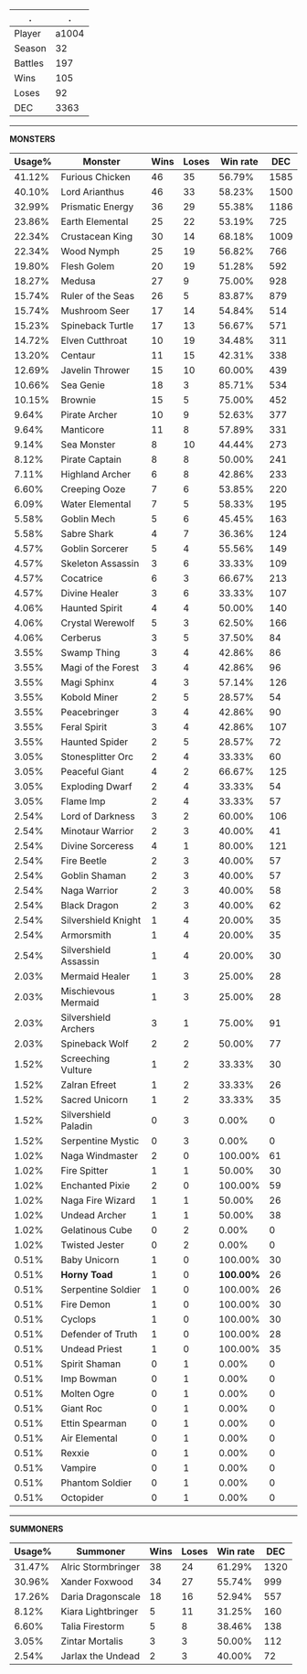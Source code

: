 .|.
|-|-
Player|a1004
Season|32
Battles|197
Wins|105
Loses|92
DEC|3363

---
**MONSTERS**

Usage%|Monster|Wins|Loses|Win rate|DEC|
-|-|-|-|-|-|
41.12%|Furious Chicken|46|35|56.79%|1585|
40.10%|Lord Arianthus|46|33|58.23%|1500|
32.99%|Prismatic Energy|36|29|55.38%|1186|
23.86%|Earth Elemental|25|22|53.19%|725|
22.34%|Crustacean King|30|14|68.18%|1009|
22.34%|Wood Nymph|25|19|56.82%|766|
19.80%|Flesh Golem|20|19|51.28%|592|
18.27%|Medusa|27|9|75.00%|928|
15.74%|Ruler of the Seas|26|5|83.87%|879|
15.74%|Mushroom Seer|17|14|54.84%|514|
15.23%|Spineback Turtle|17|13|56.67%|571|
14.72%|Elven Cutthroat|10|19|34.48%|311|
13.20%|Centaur|11|15|42.31%|338|
12.69%|Javelin Thrower|15|10|60.00%|439|
10.66%|Sea Genie|18|3|85.71%|534|
10.15%|Brownie|15|5|75.00%|452|
9.64%|Pirate Archer|10|9|52.63%|377|
9.64%|Manticore|11|8|57.89%|331|
9.14%|Sea Monster|8|10|44.44%|273|
8.12%|Pirate Captain|8|8|50.00%|241|
7.11%|Highland Archer|6|8|42.86%|233|
6.60%|Creeping Ooze|7|6|53.85%|220|
6.09%|Water Elemental|7|5|58.33%|195|
5.58%|Goblin Mech|5|6|45.45%|163|
5.58%|Sabre Shark|4|7|36.36%|124|
4.57%|Goblin Sorcerer|5|4|55.56%|149|
4.57%|Skeleton Assassin|3|6|33.33%|109|
4.57%|Cocatrice|6|3|66.67%|213|
4.57%|Divine Healer|3|6|33.33%|107|
4.06%|Haunted Spirit|4|4|50.00%|140|
4.06%|Crystal Werewolf|5|3|62.50%|166|
4.06%|Cerberus|3|5|37.50%|84|
3.55%|Swamp Thing|3|4|42.86%|86|
3.55%|Magi of the Forest|3|4|42.86%|96|
3.55%|Magi Sphinx|4|3|57.14%|126|
3.55%|Kobold Miner|2|5|28.57%|54|
3.55%|Peacebringer|3|4|42.86%|90|
3.55%|Feral Spirit|3|4|42.86%|107|
3.55%|Haunted Spider|2|5|28.57%|72|
3.05%|Stonesplitter Orc|2|4|33.33%|60|
3.05%|Peaceful Giant|4|2|66.67%|125|
3.05%|Exploding Dwarf|2|4|33.33%|54|
3.05%|Flame Imp|2|4|33.33%|57|
2.54%|Lord of Darkness|3|2|60.00%|106|
2.54%|Minotaur Warrior|2|3|40.00%|41|
2.54%|Divine Sorceress|4|1|80.00%|121|
2.54%|Fire Beetle|2|3|40.00%|57|
2.54%|Goblin Shaman|2|3|40.00%|57|
2.54%|Naga Warrior|2|3|40.00%|58|
2.54%|Black Dragon|2|3|40.00%|62|
2.54%|Silvershield Knight|1|4|20.00%|35|
2.54%|Armorsmith|1|4|20.00%|35|
2.54%|Silvershield Assassin|1|4|20.00%|30|
2.03%|Mermaid Healer|1|3|25.00%|28|
2.03%|Mischievous Mermaid|1|3|25.00%|28|
2.03%|Silvershield Archers|3|1|75.00%|91|
2.03%|Spineback Wolf|2|2|50.00%|77|
1.52%|Screeching Vulture|1|2|33.33%|30|
1.52%|Zalran Efreet|1|2|33.33%|26|
1.52%|Sacred Unicorn|1|2|33.33%|35|
1.52%|Silvershield Paladin|0|3|0.00%|0|
1.52%|Serpentine Mystic|0|3|0.00%|0|
1.02%|Naga Windmaster|2|0|100.00%|61|
1.02%|Fire Spitter|1|1|50.00%|30|
1.02%|Enchanted Pixie|2|0|100.00%|59|
1.02%|Naga Fire Wizard|1|1|50.00%|26|
1.02%|Undead Archer|1|1|50.00%|38|
1.02%|Gelatinous Cube|0|2|0.00%|0|
1.02%|Twisted Jester|0|2|0.00%|0|
0.51%|Baby Unicorn|1|0|100.00%|30|
0.51%|**Horny Toad**|1|0|**100.00%**|26|
0.51%|Serpentine Soldier|1|0|100.00%|26|
0.51%|Fire Demon|1|0|100.00%|30|
0.51%|Cyclops|1|0|100.00%|30|
0.51%|Defender of Truth|1|0|100.00%|28|
0.51%|Undead Priest|1|0|100.00%|35|
0.51%|Spirit Shaman|0|1|0.00%|0|
0.51%|Imp Bowman|0|1|0.00%|0|
0.51%|Molten Ogre|0|1|0.00%|0|
0.51%|Giant Roc|0|1|0.00%|0|
0.51%|Ettin Spearman|0|1|0.00%|0|
0.51%|Air Elemental|0|1|0.00%|0|
0.51%|Rexxie|0|1|0.00%|0|
0.51%|Vampire|0|1|0.00%|0|
0.51%|Phantom Soldier|0|1|0.00%|0|
0.51%|Octopider|0|1|0.00%|0|

---
**SUMMONERS**

Usage%|Summoner|Wins|Loses|Win rate|DEC|
-|-|-|-|-|-|
31.47%|Alric Stormbringer|38|24|61.29%|1320|
30.96%|Xander Foxwood|34|27|55.74%|999|
17.26%|Daria Dragonscale|18|16|52.94%|557|
8.12%|Kiara Lightbringer|5|11|31.25%|160|
6.60%|Talia Firestorm|5|8|38.46%|138|
3.05%|Zintar Mortalis|3|3|50.00%|112|
2.54%|Jarlax the Undead|2|3|40.00%|72|
